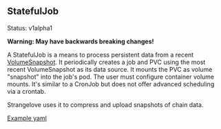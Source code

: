 ## StatefulJob

Status: v1alpha1

**Warning: May have backwards breaking changes!**

A StatefulJob is a means to process persistent data from a recent [VolumeSnapshot](https://kubernetes.io/docs/concepts/storage/volume-snapshots/).
It periodically creates a job and PVC using the most recent VolumeSnapshot as its data source. It mounts the PVC as volume "snapshot" into the job's pod.
The user must configure container volume mounts.
It's similar to a CronJob but does not offer advanced scheduling via a crontab.

Strangelove uses it to compress and upload snapshots of chain data.

[Example yaml](../config/samples/cosmos_v1alpha1_statefuljob.yaml)

